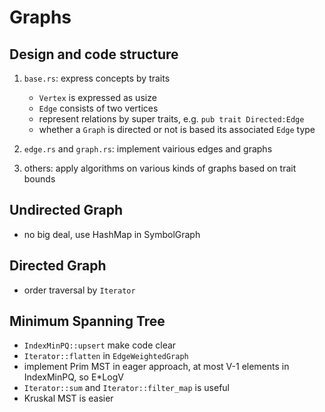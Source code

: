 # Graphs

## Design and code structure
  1. `base.rs`: express concepts by traits
      - `Vertex` is expressed as usize
      - `Edge` consists of two vertices
      - represent relations by super traits, e.g. `pub trait Directed:Edge`
      - whether a `Graph` is directed or not is based its associated `Edge` type

  1. `edge.rs` and `graph.rs`: implement vairious edges and graphs
  1. others: apply algorithms on various kinds of graphs based on trait bounds

## Undirected Graph
- no big deal, use HashMap in SymbolGraph

## Directed Graph
- order traversal by `Iterator`

## Minimum Spanning Tree
- `IndexMinPQ::upsert` make code clear
- `Iterator::flatten` in `EdgeWeightedGraph`
- implement Prim MST in eager approach, at most V-1 elements in IndexMinPQ, so E*LogV
- `Iterator::sum` and `Iterator::filter_map` is useful
- Kruskal MST is easier
